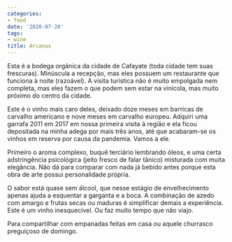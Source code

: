 ```yaml
---
categories:
- food
date: '2020-07-20'
tags:
- wine
title: Arcanus
---
```


Esta é a bodega orgânica da cidade de Cafayate (toda cidade tem suas frescuras). Minúscula a recepção, mas eles possuem um restaurante que funciona à noite (razoável). A visita turística não é muito empolgada nem completa, mas eles fazem o que podem sem estar na vinícola, mas muito próximo do centro da cidade.

Este é o vinho mais caro deles, deixado doze meses em barricas de carvalho americano e nove meses em carvalho europeu. Adquiri uma garrafa 2011 em 2017 em nossa primeira visita à região e ela ficou depositada na minha adega por mais três anos, até que acabaram-se os vinhos em reserva por causa da pandemia. Vamos a ele.

Primeiro o aroma complexo, buquê terciário lembrando óleos, e uma certa adstringência psicológica (jeito fresco de falar tânico) misturada com muita elegância. Não dá para comparar com nada já bebido antes porque esta obra de arte possui personalidade própria.

O sabor está quase sem álcool, que nesse estágio de envelhecimento apenas ajuda a esquentar a garganta e a boca. A combinação de azedo com amargo e frutas secas ou maduras é simplificar demais a experiência. Este é um vinho inesquecível. Ou faz muito tempo que não viajo.

Para compartilhar com empanadas feitas em casa ou aquele churrasco preguiçoso de domingo.